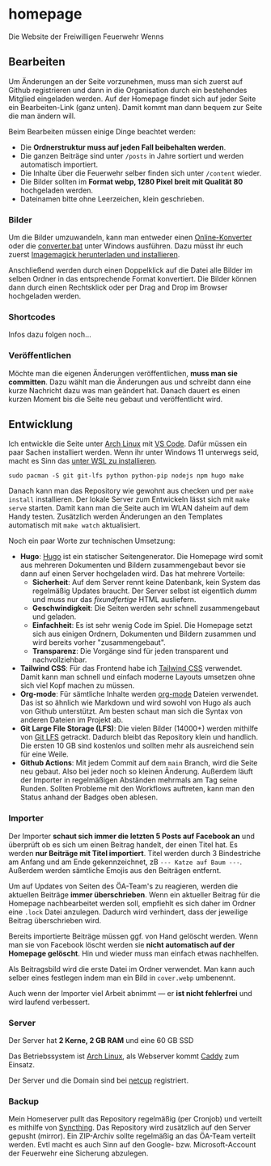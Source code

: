 # homepage

Die Website der Freiwilligen Feuerwehr Wenns

## Bearbeiten

Um Änderungen an der Seite vorzunehmen, muss man sich zuerst auf Github registrieren und dann in die Organisation durch ein bestehendes Mitglied eingeladen werden. Auf der Homepage findet sich auf jeder Seite ein Bearbeiten-Link (ganz unten). Damit kommt man dann bequem zur Seite die man ändern will.

Beim Bearbeiten müssen einige Dinge beachtet werden:

- Die **Ordnerstruktur muss auf jeden Fall beibehalten werden**.
- Die ganzen Beiträge sind unter `/posts` in Jahre sortiert und werden automatisch importiert.
- Die Inhalte über die Feuerwehr selber finden sich unter `/content` wieder.
- Die Bilder sollten im **Format webp, 1280 Pixel breit mit Qualität 80** hochgeladen werden.
- Dateinamen bitte ohne Leerzeichen, klein geschrieben.

### Bilder

Um die Bilder umzuwandeln, kann man entweder einen [Online-Konverter](https://www.freeconvert.com/de/webp-converter) oder die [converter.bat](./converter.bat) unter Windows ausführen. Dazu müsst ihr euch zuerst [Imagemagick herunterladen und installieren](https://imagemagick.org/script/download.php#windows).

Anschließend werden durch einen Doppelklick auf die Datei alle Bilder im selben Ordner in das entsprechende Format konvertiert. Die Bilder können dann durch einen Rechtsklick oder per Drag and Drop im Browser hochgeladen werden.

### Shortcodes

Infos dazu folgen noch...

### Veröffentlichen

Möchte man die eigenen Änderungen veröffentlichen, **muss man sie committen**. Dazu wählt man die Änderungen aus und schreibt dann eine kurze Nachricht dazu was man geändert hat. Danach dauert es einen kurzen Moment bis die Seite neu gebaut und veröffentlicht wird.

## Entwicklung

Ich entwickle die Seite unter [Arch Linux](https://archlinux.org) mit [VS Code](https://code.visualstudio.com). Dafür müssen ein paar Sachen installiert werden. Wenn ihr unter Windows 11 unterwegs seid, macht es Sinn das [unter WSL zu installieren](https://wiki.archlinux.org/title/Install_Arch_Linux_on_WSL).

```
sudo pacman -S git git-lfs python python-pip nodejs npm hugo make
```

Danach kann man das Repository wie gewohnt aus checken und per `make install` installieren. Der lokale Server zum Entwickeln lässt sich mit `make serve` starten. Damit kann man die Seite auch im WLAN daheim auf dem Handy testen. Zusätzlich werden Änderungen an den Templates automatisch mit `make watch` aktualisiert.

Noch ein paar Worte zur technischen Umsetzung:

- **Hugo**: [Hugo](https://gohugo.io) ist ein statischer Seitengenerator. Die Homepage wird somit aus mehreren Dokumenten und Bildern zusammengebaut bevor sie dann auf einen Server hochgeladen wird. Das hat mehrere Vorteile:
  - **Sicherheit**: Auf dem Server rennt keine Datenbank, kein System das regelmäßig Updates braucht. Der Server selbst ist eigentlich _dumm_ und muss nur das _fixundfertige_ HTML ausliefern.
  - **Geschwindigkeit**: Die Seiten werden sehr schnell zusammengebaut und geladen.
  - **Einfachheit**: Es ist sehr wenig Code im Spiel. Die Homepage setzt sich aus einigen Ordnern, Dokumenten und Bildern zusammen und wird bereits vorher "zusammengebaut".
  - **Transparenz**: Die Vorgänge sind für jeden transparent und nachvollziehbar.
- **Tailwind CSS**: Für das Frontend habe ich [Tailwind CSS](https://tailwindcss.com) verwendet. Damit kann man schnell und einfach moderne Layouts umsetzen ohne sich viel Kopf machen zu müssen.
- **Org-mode**: Für sämtliche Inhalte werden [org-mode](https://orgmode.org/quickstart.html) Dateien verwendet. Das ist so ähnlich wie Markdown und wird sowohl von Hugo als auch von Github unterstützt. Am besten schaut man sich die Syntax von anderen Dateien im Projekt ab.
- **Git Large File Storage (LFS)**: Die vielen Bilder (14000+) werden mithilfe von [Git LFS](https://git-lfs.com/) getrackt. Dadurch bleibt das Repository klein und handlich. Die ersten 10 GB sind kostenlos und sollten mehr als ausreichend sein für eine Weile.
- **Github Actions**: Mit jedem Commit auf dem `main` Branch, wird die Seite neu gebaut. Also bei jeder noch so kleinen Änderung. Außerdem läuft der Importer in regelmäßigen Abständen mehrmals am Tag seine Runden. Sollten Probleme mit den Workflows auftreten, kann man den Status anhand der Badges oben ablesen.

### Importer

Der Importer **schaut sich immer die letzten 5 Posts auf Facebook an** und überprüft ob es sich um einen Beitrag handelt, der einen Titel hat. Es werden **nur Beiträge mit Titel importiert**. Titel werden durch 3 Bindestriche am Anfang und am Ende gekennzeichnet, zB `--- Katze auf Baum ---`. Außerdem werden sämtliche Emojis aus den Beiträgen entfernt.

Um auf Updates von Seiten des ÖA-Team's zu reagieren, werden die aktuellen Beiträge **immer überschrieben**. Wenn ein aktueller Beitrag für die Homepage nachbearbeitet werden soll, empfiehlt es sich daher im Ordner eine `.lock` Datei anzulegen. Dadurch wird verhindert, dass der jeweilige Beitrag überschrieben wird.

Bereits importierte Beiträge müssen ggf. von Hand gelöscht werden. Wenn man sie von Facebook löscht werden sie **nicht automatisch auf der Homepage gelöscht**. Hin und wieder muss man einfach etwas nachhelfen.

Als Beitragsbild wird die erste Datei im Ordner verwendet. Man kann auch selber eines festlegen indem man ein Bild in `cover.webp` umbenennt.

Auch wenn der Importer viel Arbeit abnimmt — er **ist nicht fehlerfrei** und wird laufend verbessert.

### Server

Der Server hat **2 Kerne, 2 GB RAM** und eine 60 GB SSD

Das Betriebssystem ist [Arch Linux](https://archlinux.org),
als Webserver kommt [Caddy](https://caddyserver.com) zum Einsatz.

Der Server und die Domain sind bei [netcup](https://netcup.de) registriert.

### Backup

Mein Homeserver pullt das Repository regelmäßig (per Cronjob) und verteilt es mithilfe von [Syncthing](https://syncthing.net). Das Repository wird zusätzlich auf den Server gepusht (mirror). 
Ein ZIP-Archiv sollte regelmäßig an das ÖA-Team verteilt werden. Evtl macht es auch Sinn auf den Google- bzw. Microsoft-Account der Feuerwehr eine Sicherung abzulegen.

